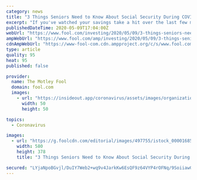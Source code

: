 ```yaml
---
category: news
title: "3 Things Seniors Need to Know About Social Security During COVID-19"
excerpt: "If you've watched your savings take a hit over the last few months, that could lead you to depend more on Social Security benefits in retirement. That means it's extra important to understand how COVID-19 could affect your monthly checks."
publishedDateTime: 2020-05-09T17:04:00Z
webUrl: "https://www.fool.com/investing/2020/05/09/3-things-seniors-need-to-know-about-social-securit.aspx"
ampWebUrl: "https://www.fool.com/amp/investing/2020/05/09/3-things-seniors-need-to-know-about-social-securit.aspx"
cdnAmpWebUrl: "https://www-fool-com.cdn.ampproject.org/c/s/www.fool.com/amp/investing/2020/05/09/3-things-seniors-need-to-know-about-social-securit.aspx"
type: article
quality: 95
heat: 95
published: false

provider:
  name: The Motley Fool
  domain: fool.com
  images:
    - url: "https://insideout.app/coronavirus/assets/images/organizations/fool.com-50x50.jpg"
      width: 50
      height: 50

topics:
  - Coronavirus

images:
  - url: "https://g.foolcdn.com/editorial/images/497755/istock_000016851885_large_large.jpg"
    width: 580
    height: 378
    title: "3 Things Seniors Need to Know About Social Security During COVID-19"

secured: "LYjaNpoBGvjl/DuIY7Web2+wq9v4JarkKw6EsQF9z64VYP4rOFNq/9SoiiawGUWY0lrCeo4taiLui0JzSFli1WQnOISt2IsHO6TtvJhlFJewPqvQzR5VKpMgrrTM+UHnOcjsUgpMA2oa2TJl7mTs6NuqGgqptiYarTyQAT61ruKKg4bYvLGCncBNzhYUymX79h971620FTAFEHNr/T3qlRm7hvReDg9eJiVcuSQixgrg2INzPPcLwaSWLL/8VUfNEV8ejt1fIm0Ny/ZxNnnhwuYLfS8+XCLf0J4PjjUvh2jPdRH5gndgTUHfw/uhwiHZ;Fxe8frthjwO9ve+mtnSnDg=="
---
```


